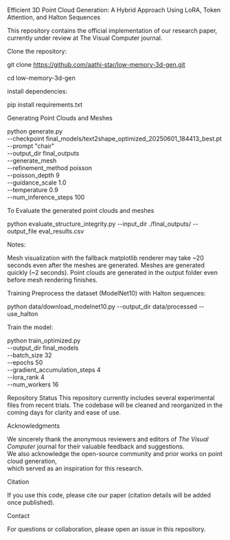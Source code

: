 Efficient 3D Point Cloud Generation: A Hybrid Approach Using LoRA, Token Attention, and Halton Sequences

This repository contains the official implementation of our research paper, currently under review at The Visual Computer journal.

Clone the repository:

git clone https://github.com/aathi-star/low-memory-3d-gen.git

cd low-memory-3d-gen

install dependencies:

pip install requirements.txt

Generating Point Clouds and Meshes

python generate.py \
  --checkpoint final_models/text2shape_optimized_20250601_184413_best.pt \
  --prompt "chair" \
  --output_dir final_outputs \
  --generate_mesh \
  --refinement_method poisson \
  --poisson_depth 9 \
  --guidance_scale 1.0 \
  --temperature 0.9 \
  --num_inference_steps 100 

To Evaluate the generated point clouds and meshes

python evaluate_structure_integrity.py --input_dir ./final_outputs/ --output_file eval_results.csv

Notes:

Mesh visualization with the fallback matplotlib renderer may take ~20 seconds even after the meshes are generated.
Meshes are generated quickly (~2 seconds).
Point clouds are generated in the output folder even before mesh rendering finishes.

Training
Preprocess the dataset (ModelNet10) with Halton sequences:

python data/download_modelnet10.py --output_dir data/processed --use_halton

Train the model:

python train_optimized.py \
  --output_dir final_models \
  --batch_size 32 \
  --epochs 50 \
  --gradient_accumulation_steps 4 \
  --lora_rank 4 \
  --num_workers 16

Repository Status
This repository currently includes several experimental files from recent trials. The codebase will be cleaned and reorganized in the coming days for clarity and ease of use.

Acknowledgments

We sincerely thank the anonymous reviewers and editors of *The Visual Computer* journal for their valuable feedback and suggestions.  
We also acknowledge the open-source community and prior works on point cloud generation,  
which served as an inspiration for this research.

Citation

If you use this code, please cite our paper (citation details will be added once published).

Contact

For questions or collaboration, please open an issue in this repository.
